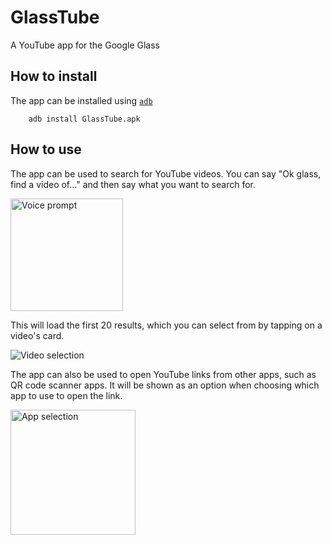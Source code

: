 # GlassTube
A YouTube app for the Google Glass
## How to install
The app can be installed using [`adb`](https://developer.android.com/tools/help/adb.html)
```
    adb install GlassTube.apk
```
## How to use
The app can be used to search for YouTube videos. You can say "Ok glass, find a video of..." and then say what you want to search for.

<img height="180" alt="Voice prompt" src="https://github.com/user-attachments/assets/5b578082-d4b4-4576-88dc-cb61b6b3c6bf" />

This will load the first 20 results, which you can select from by tapping on a video's card.

<img alt="Video selection" src="https://github.com/user-attachments/assets/4183fb29-025f-4dd9-a884-14f9a8e3d342" />

The app can also be used to open YouTube links from other apps, such as QR code scanner apps. It will be shown as an option when choosing which app to use to open the link.

<img height="200" alt="App selection" src="https://github.com/user-attachments/assets/e60eac9a-e9ec-417d-812a-47131dba1f53" />
